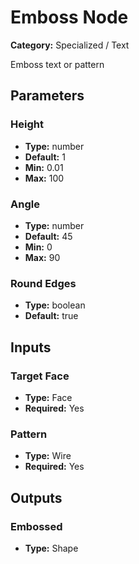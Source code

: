 
# Emboss Node

**Category:** Specialized / Text

Emboss text or pattern

## Parameters


### Height
- **Type:** number
- **Default:** 1
- **Min:** 0.01
- **Max:** 100



### Angle
- **Type:** number
- **Default:** 45
- **Min:** 0
- **Max:** 90



### Round Edges
- **Type:** boolean
- **Default:** true





## Inputs


### Target Face
- **Type:** Face
- **Required:** Yes



### Pattern
- **Type:** Wire
- **Required:** Yes



## Outputs


### Embossed
- **Type:** Shape




